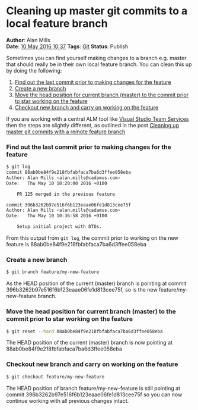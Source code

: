 Cleaning up master git commits to a local feature branch
========================================================
**Author**: Alan Mills  
**Date**: [10 May 2016 10:37](/blog/history/2016-05.md)
**Tags**: [Git](/blog/categories/git.md)
**Status**: Publish

Sometimes you can find yourself making changes to a branch e.g. master that should really be in their own local feature branch.  You can clean this up by doing the following:
1. [Find out the last commit prior to making changes for the feature](find-out-the-last-commit-prior-to-making-changes-for-the-feature)
2. [Create a new branch](create-a-new-branch)
3. [Move the head position for current branch (master) to the commit prior to star working on the feature](move-the-head-position-for-current-branch-(master)-to-the-commit-prior-to-star-working-on-the-feature)
4. [Checkout new branch and carry on working on the feature](checkout-new-branch-and-carry-on-working-on-the-feature)

If you are working with a central ALM tool like [Visual Studio Team Services](/blog/categories/visual-studio-team-services.md) then the steps are slightly different, as outlined in the post [Cleaning up master git commits with a remote feature branch](blog/2016/05/cleaning-up-master-git-commits-with-a-remote-feature-branch.md)


### Find out the last commit prior to making changes for the feature

``` bash
$ git log
commit 88ab0be84f9e218fbfabfaca7ba6d3ffee058eba
Author: Alan Mills <alan.mills@cadamus.com>
Date:   Thu May 10 10:20:00 2016 +0100

    PR 125 merged in the previous feature

commit 396b3262b97e516f6b123eaae06fe1d813cee75f
Author: Alan Mills <alan.mills@cadamus.com>
Date:   Thu May 10 10:36:58 2016 +0100

    Setup initial project with DTOs.
```

From this output from ```git log```, the commit prior to working on the new feature is 88ab0be84f9e218fbfabfaca7ba6d3ffee058eba

### Create a new branch
``` bash
$ git branch feature/my-new-feature
```

As the HEAD position of the current (master) branch is pointing at commit 396b3262b97e516f6b123eaae06fe1d813cee75f, so is the new feature/my-new-feature branch.

### Move the head position for current branch (master) to the commit prior to star working on the feature
``` bash
$ git reset --hard 88ab0be84f9e218fbfabfaca7ba6d3ffee058eba
```

The HEAD position of the current (master) branch is now pointing at 88ab0be84f9e218fbfabfaca7ba6d3ffee058eba

### Checkout new branch and carry on working on the feature
``` bash
$ git checkout feature/my-new-feature
```

The HEAD position of branch feature/my-new-feature is still pointing at commit 396b3262b97e516f6b123eaae06fe1d813cee75f so you can now continue working with all previous changes intact.
